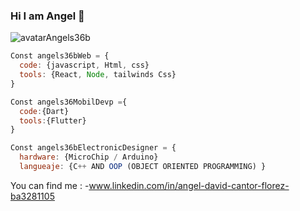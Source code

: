 ### Hi I am Angel 👋

![avatarAngels36b](https://user-images.githubusercontent.com/40722950/215373433-0024177a-5301-436d-a52d-cd4a451b08c9.png)

```js
Const angels36bWeb = {
  code: {javascript, Html, css}
  tools: {React, Node, tailwinds Css}
}

Const angels36MobilDevp ={
  code:{Dart}
  tools:{Flutter}
}

Const angels36bElectronicDesigner = {
  hardware: {MicroChip / Arduino}
  langueaje: {C++ AND OOP (OBJECT ORIENTED PROGRAMMING) }
```

You can find me :
   -www.linkedin.com/in/angel-david-cantor-florez-ba3281105

<!--
**angels36b/angels36b** is a ✨ _special_ ✨ repository because its `README.md` (this file) appears on your GitHub profile.

Here are some ideas to get you started:

- 🔭 I’m currently working on ...
- 🌱 I’m currently learning ...
- 👯 I’m looking to collaborate on ...
- 🤔 I’m looking for help with ...
- 💬 Ask me about ...
- 📫 How to reach me: ...
- 😄 Pronouns: ...
- ⚡ Fun fact: ...
-->

